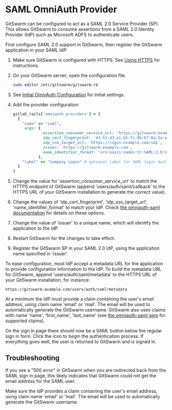 # SAML OmniAuth Provider

GitSwarm can be configured to act as a SAML 2.0 Service Provider (SP). This
allows GitSwarm to consume assertions from a SAML 2.0 Identity Provider
(IdP) such as Microsoft ADFS to authenticate users. 

First configure SAML 2.0 support in GitSwarm, then register the GitSwarm
application in your SAML IdP:  

1.  Make sure GitSwarm is configured with HTTPS. See [Using
    HTTPS](../install/installation.md#using-https) for instructions.

1.  On your GitSwarm server, open the configuration file.

    ```sh
    sudo editor /etc/gitswarm/gitswarm.rb
    ```

1.  See [Initial OmniAuth
    Configuration](omniauth.md#initial-omniauth-configuration) for initial
    settings.

1.  Add the provider configuration:

    ```ruby
    gitlab_rails['omniauth_providers'] = [
      {
        "name" => "saml",
         args: {
                 assertion_consumer_service_url: 'https://gitswarm.example.com/users/auth/saml/callback',
                 idp_cert_fingerprint: '43:51:43:a1:b5:fc:8b:b7:0a:3a:a9:b1:0f:66:73:a8',
                 idp_sso_target_url: 'https://login.example.com/idp',
                 issuer: 'https://gitswarm.example.com',
                 name_identifier_format: 'urn:oasis:names:tc:SAML:2.0:nameid-format:transient'
               },
        "label" => "Company Login" # optional label for SAML login button, defaults to "Saml"
      }
    ]
    ```

1.  Change the value for 'assertion_consumer_service_url' to match the
    HTTPS endpoint of GitSwarm (append 'users/auth/saml/callback' to the
    HTTPS URL of your GitSwarm installation to generate the correct value). 

1.  Change the values of 'idp_cert_fingerprint', 'idp_sso_target_url',
    'name_identifier_format' to match your IdP. Check [the omniauth-saml
    documentation](https://github.com/PracticallyGreen/omniauth-saml) for
    details on these options.

1.  Change the value of 'issuer' to a unique name, which will identify the
    application to the IdP.

1.  Restart GitSwarm for the changes to take effect.

1.  Register the GitSwarm SP in your SAML 2.0 IdP, using the application
    name specified in 'issuer'. 

To ease configuration, most IdP accept a metadata URL for the application
to provide configuration information to the IdP. To build the metadata URL
for GitSwarm, append 'users/auth/saml/metadata' to the HTTPS URL of your
GitSwarm installation, for instance:

```
https://gitswarm.example.com/users/auth/saml/metadata
```

At a minimum the IdP *must* provide a claim containing the user's email
address, using claim name 'email' or 'mail'. The email will be used to
automatically generate the GitSwarm username. GitSwarm also uses claims
with name 'name', 'first_name', 'last_name' (see [the omniauth-saml
gem](https://github.com/PracticallyGreen/omniauth-saml/blob/master/lib/omniauth/strategies/saml.rb)
for supported claims).

On the sign in page there should now be a SAML button below the regular
sign in form. Click the icon to begin the authentication process. If
everything goes well, the user is returned to GitSwarm and is signed in.

## Troubleshooting

If you see a "500 error" in GitSwarm when you are redirected back from the
SAML sign in page, this likely indicates that GitSwarm could not get the
email address for the SAML user.

Make sure the IdP provides a claim containing the user's email address,
using claim name 'email' or 'mail'. The email will be used to automatically
generate the GitSwarm username.
